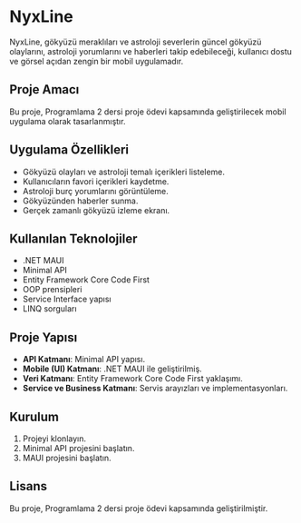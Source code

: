 # NyxLine

NyxLine, gökyüzü meraklıları ve astroloji severlerin güncel gökyüzü olaylarını, astroloji yorumlarını ve haberleri takip edebileceği, kullanıcı dostu ve görsel açıdan zengin bir mobil uygulamadır.

## Proje Amacı

Bu proje, Programlama 2 dersi proje ödevi kapsamında geliştirilecek mobil uygulama olarak tasarlanmıştır.

## Uygulama Özellikleri

- Gökyüzü olayları ve astroloji temalı içerikleri listeleme.
- Kullanıcıların favori içerikleri kaydetme.
- Astroloji burç yorumlarını görüntüleme.
- Gökyüzünden haberler sunma.
- Gerçek zamanlı gökyüzü izleme ekranı.

## Kullanılan Teknolojiler

- .NET MAUI
- Minimal API
- Entity Framework Core Code First
- OOP prensipleri
- Service Interface yapısı
- LINQ sorguları

## Proje Yapısı

- **API Katmanı**: Minimal API yapısı.
- **Mobile (UI) Katmanı**: .NET MAUI ile geliştirilmiş.
- **Veri Katmanı**: Entity Framework Core Code First yaklaşımı.
- **Service ve Business Katmanı**: Servis arayızları ve implementasyonları.

## Kurulum

1. Projeyi klonlayın.
2. Minimal API projesini başlatın.
3. MAUI projesini başlatın.

## Lisans

Bu proje, Programlama 2 dersi proje ödevi kapsamında geliştirilmiştir. 